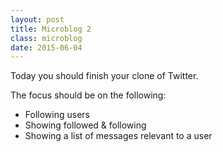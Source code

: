 ```yaml
---
layout: post
title: Microblog 2
class: microblog
date: 2015-06-04
---
```


Today you should finish your clone of Twitter.

The focus should be on the following:

* Following users
* Showing followed & following
* Showing a list of messages relevant to a user
